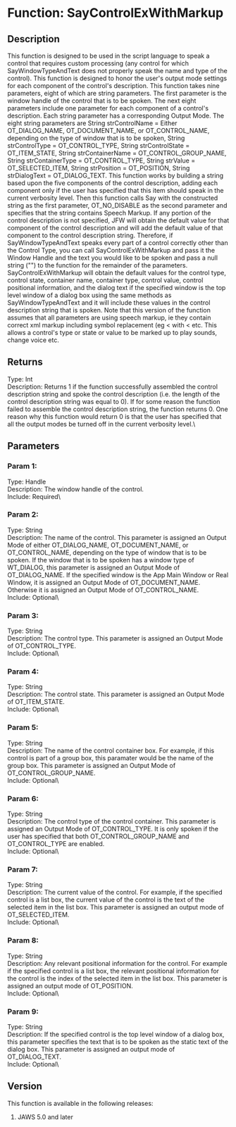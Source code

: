 # Function: SayControlExWithMarkup

## Description

This function is designed to be used in the script language to speak a
control that requires custom processing (any control for which
SayWindowTypeAndText does not properly speak the name and type of the
control). This function is designed to honor the user\'s output mode
settings for each component of the control\'s description. This function
takes nine parameters, eight of which are string parameters. The first
parameter is the window handle of the control that is to be spoken. The
next eight parameters include one parameter for each component of a
control\'s description. Each string parameter has a corresponding Output
Mode. The eight string parameters are String strControlName = Either
OT_DIALOG_NAME, OT_DOCUMENT_NAME, or OT_CONTROL_NAME, depending on the
type of window that is to be spoken, String strControlType =
OT_CONTROL_TYPE, String strControlState = OT_ITEM_STATE, String
strContainerName = OT_CONTROL_GROUP_NAME, String strContainerType =
OT_CONTROL_TYPE, String strValue = OT_SELECTED_ITEM, String strPosition
= OT_POSITION, String strDialogText = OT_DIALOG_TEXT. This function
works by building a string based upon the five components of the control
description, adding each component only if the user has specified that
this item should speak in the current verbosity level. Then this
function calls Say with the constructed string as the first parameter,
OT_NO_DISABLE as the second parameter and specifies that the string
contains Speech Markup. If any portion of the control description is not
specified, JFW will obtain the default value for that component of the
control description and will add the default value of that component to
the control description string. Therefore, if SayWindowTypeAndText
speaks every part of a control correctly other than the Control Type,
you can call SayControlExWithMarkup and pass it the Window Handle and
the text you would like to be spoken and pass a null string (\"\") to
the function for the remainder of the parameters. SayControlExWithMarkup
will obtain the default values for the control type, control state,
container name, container type, control value, control positional
information, and the dialog text if the specified window is the top
level window of a dialog box using the same methods as
SayWindowTypeAndText and it will include these values in the control
description string that is spoken. Note that this version of the
function assumes that all parameters are using speech markup, ie they
contain correct xml markup including symbol replacement (eg \< with \<
etc. This allows a control\'s type or state or value to be marked up to
play sounds, change voice etc.

## Returns

Type: Int\
Description: Returns 1 if the function successfully assembled the
control description string and spoke the control description (i.e. the
length of the control description string was equal to 0). If for some
reason the function failed to assemble the control description string,
the function returns 0. One reason why this function would return 0 is
that the user has specified that all the output modes be turned off in
the current verbosity level.\

## Parameters

### Param 1:

Type: Handle\
Description: The window handle of the control.\
Include: Required\

### Param 2:

Type: String\
Description: The name of the control. This parameter is assigned an
Output Mode of either OT_DIALOG_NAME, OT_DOCUMENT_NAME, or
OT_CONTROL_NAME, depending on the type of window that is to be spoken.
If the window that is to be spoken has a window type of WT_DIALOG, this
parameter is assigned an Output Mode of OT_DIALOG_NAME. If the specified
window is the App Main Window or Real Window, it is assigned an Output
Mode of OT_DOCUMENT_NAME. Otherwise it is assigned an Output Mode of
OT_CONTROL_NAME.\
Include: Optional\

### Param 3:

Type: String\
Description: The control type. This parameter is assigned an Output Mode
of OT_CONTROL_TYPE.\
Include: Optional\

### Param 4:

Type: String\
Description: The control state. This parameter is assigned an Output
Mode of OT_ITEM_STATE.\
Include: Optional\

### Param 5:

Type: String\
Description: The name of the control container box. For example, if this
control is part of a group box, this paramater would be the name of the
group box. This parameter is assigned an Output Mode of
OT_CONTROL_GROUP_NAME.\
Include: Optional\

### Param 6:

Type: String\
Description: The control type of the control container. This parameter
is assigned an Output Mode of OT_CONTROL_TYPE. It is only spoken if the
user has specified that both OT_CONTROL_GROUP_NAME and OT_CONTROL_TYPE
are enabled.\
Include: Optional\

### Param 7:

Type: String\
Description: The current value of the control. For example, if the
specified control is a list box, the current value of the control is the
text of the selected item in the list box. This parameter is assigned an
output mode of OT_SELECTED_ITEM.\
Include: Optional\

### Param 8:

Type: String\
Description: Any relevant positional information for the control. For
example if the specified control is a list box, the relevant positional
information for the control is the index of the selected item in the
list box. This parameter is assigned an output mode of OT_POSITION.\
Include: Optional\

### Param 9:

Type: String\
Description: If the specified control is the top level window of a
dialog box, this parameter specifies the text that is to be spoken as
the static text of the dialog box. This parameter is assigned an output
mode of OT_DIALOG_TEXT.\
Include: Optional\

## Version

This function is available in the following releases:

1.  JAWS 5.0 and later

